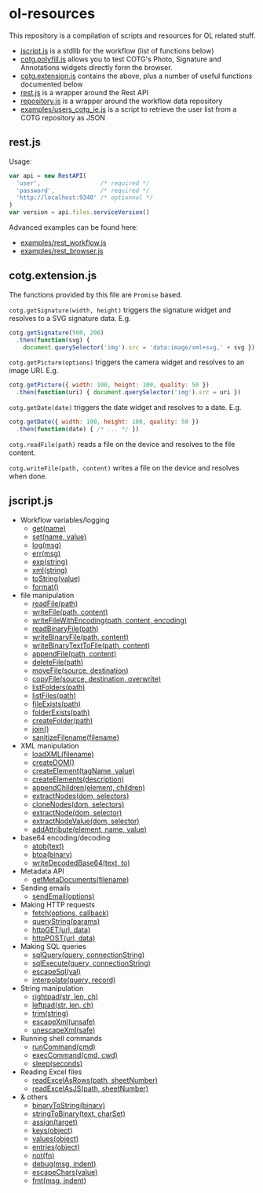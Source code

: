 
# ol-resources

This repository is a compilation of scripts and resources for OL related stuff.

 - [jscript.js][1] is a stdlib for the workflow (list of functions below)
 - [cotg.polyfill.js][2] allows you to test COTG's Photo, Signature and
     Annotations widgets directly form the browser.
 - [cotg.extension.js][3] contains the above, plus a number of useful functions
     documented below
 - [rest.js][4] is a wrapper around the Rest API
 - [repository.js][5] is a wrapper around the workflow data repository
 - [examples/users_cotg_ie.js][6] is a script to retrieve the user list from a
     COTG repository as JSON

## rest.js

Usage:
```js
var api = new RestAPI(
  'user',                 /* required */
  'password',             /* required */
  'http://localhost:9340' /* optionnal */
)
var version = api.files.serviceVersion()
```

Advanced examples can be found here:
 - [examples/rest_workflow.js](https://github.com/romgrk/ol-resources/blob/master/examples/rest_workflow.js)
 - [examples/rest_browser.js](https://github.com/romgrk/ol-resources/blob/master/examples/rest_browser.js)

## cotg.extension.js

The functions provided by this file are `Promise` based.

`cotg.getSignature(width, height)` triggers the signature widget and resolves to
a SVG signature data. E.g.
```js
cotg.getSignature(500, 200)
  .then(function(svg) {
    document.querySelector('img').src = 'data:image/xml+svg,' + svg })
```

`cotg.getPicture(options)` triggers the camera widget and resolves to
an image URI. E.g.
```js
cotg.getPicture({ width: 100, height: 100, quality: 50 })
  .then(function(uri) { document.querySelector('img').src = uri })
```

`cotg.getDate(date)` triggers the date widget and resolves to a date. E.g.
```js
cotg.getDate({ width: 100, height: 100, quality: 50 })
  .then(function(date) { /* ... */ })
```

`cotg.readFile(path)` reads a file on the device and resolves to the file content.

`cotg.writeFile(path, content)` writes a file on the device and resolves when
done.


## jscript.js
 - Workflow variables/logging
   - [get(name)](https://github.com/romgrk/ol-resources/blob/master/jscript.js#L14)
   - [set(name, value)](https://github.com/romgrk/ol-resources/blob/master/jscript.js#L15)
   - [log(msg)](https://github.com/romgrk/ol-resources/blob/master/jscript.js#L16)
   - [err(msg)](https://github.com/romgrk/ol-resources/blob/master/jscript.js#L17)
   - [exp(string)](https://github.com/romgrk/ol-resources/blob/master/jscript.js#L18)
   - [xml(string)](https://github.com/romgrk/ol-resources/blob/master/jscript.js#L19)
   - [toString(value)](https://github.com/romgrk/ol-resources/blob/master/jscript.js#L20)
   - [format()](https://github.com/romgrk/ol-resources/blob/master/jscript.js#L22)
 - file manipulation
   - [readFile(path)](https://github.com/romgrk/ol-resources/blob/master/jscript.js#L34)
   - [writeFile(path, content)](https://github.com/romgrk/ol-resources/blob/master/jscript.js#L42)
   - [writeFileWithEncoding(path, content, encoding)](https://github.com/romgrk/ol-resources/blob/master/jscript.js#L49)
   - [readBinaryFile(path)](https://github.com/romgrk/ol-resources/blob/master/jscript.js#L59)
   - [writeBinaryFile(path, content)](https://github.com/romgrk/ol-resources/blob/master/jscript.js#L67)
   - [writeBinaryTextToFile(path, content)](https://github.com/romgrk/ol-resources/blob/master/jscript.js#L76)
   - [appendFile(path, content)](https://github.com/romgrk/ol-resources/blob/master/jscript.js#L98)
   - [deleteFile(path)](https://github.com/romgrk/ol-resources/blob/master/jscript.js#L105)
   - [moveFile(source, destination)](https://github.com/romgrk/ol-resources/blob/master/jscript.js#L111)
   - [copyFile(source, destination, overwrite)](https://github.com/romgrk/ol-resources/blob/master/jscript.js#L116)
   - [listFolders(path)](https://github.com/romgrk/ol-resources/blob/master/jscript.js#L121)
   - [listFiles(path)](https://github.com/romgrk/ol-resources/blob/master/jscript.js#L131)
   - [fileExists(path)](https://github.com/romgrk/ol-resources/blob/master/jscript.js#L149)
   - [folderExists(path)](https://github.com/romgrk/ol-resources/blob/master/jscript.js#L154)
   - [createFolder(path)](https://github.com/romgrk/ol-resources/blob/master/jscript.js#L159)
   - [join()](https://github.com/romgrk/ol-resources/blob/master/jscript.js#L177)
   - [sanitizeFilename(filename)](https://github.com/romgrk/ol-resources/blob/master/jscript.js#L181)
 - XML manipulation
   - [loadXML(filename)](https://github.com/romgrk/ol-resources/blob/master/jscript.js#L191)
   - [createDOM()](https://github.com/romgrk/ol-resources/blob/master/jscript.js#L200)
   - [createElement(tagName, value)](https://github.com/romgrk/ol-resources/blob/master/jscript.js#L210)
   - [createElements(description)](https://github.com/romgrk/ol-resources/blob/master/jscript.js#L222)
   - [appendChildren(element, children)](https://github.com/romgrk/ol-resources/blob/master/jscript.js#L233)
   - [extractNodes(dom, selectors)](https://github.com/romgrk/ol-resources/blob/master/jscript.js#L239)
   - [cloneNodes(dom, selectors)](https://github.com/romgrk/ol-resources/blob/master/jscript.js#L249)
   - [extractNode(dom, selector)](https://github.com/romgrk/ol-resources/blob/master/jscript.js#L253)
   - [extractNodeValue(dom, selector)](https://github.com/romgrk/ol-resources/blob/master/jscript.js#L257)
   - [addAttribute(element, name, value)](https://github.com/romgrk/ol-resources/blob/master/jscript.js#L267)
 - base64 encoding/decoding
   - [atob(text)](https://github.com/romgrk/ol-resources/blob/master/jscript.js#L283)
   - [btoa(binary)](https://github.com/romgrk/ol-resources/blob/master/jscript.js#L292)
   - [writeDecodedBase64(text, to)](https://github.com/romgrk/ol-resources/blob/master/jscript.js#L301)
 - Metadata API
   - [getMetaDocuments(filename)](https://github.com/romgrk/ol-resources/blob/master/jscript.js#L338)
 - Sending emails
   - [sendEmail(options)](https://github.com/romgrk/ol-resources/blob/master/jscript.js#L412)
 - Making HTTP requests
   - [fetch(options, callback)](https://github.com/romgrk/ol-resources/blob/master/jscript.js#L465)
   - [queryString(params)](https://github.com/romgrk/ol-resources/blob/master/jscript.js#L515)
   - [httpGET(url, data)](https://github.com/romgrk/ol-resources/blob/master/jscript.js#L523)
   - [httpPOST(url, data)](https://github.com/romgrk/ol-resources/blob/master/jscript.js#L530)
 - Making SQL queries
   - [sqlQuery(query, connectionString)](https://github.com/romgrk/ol-resources/blob/master/jscript.js#L544)
   - [sqlExecute(query, connectionString)](https://github.com/romgrk/ol-resources/blob/master/jscript.js#L569)
   - [escapeSql(val)](https://github.com/romgrk/ol-resources/blob/master/jscript.js#L577)
   - [interpolate(query, record)](https://github.com/romgrk/ol-resources/blob/master/jscript.js#L581)
 - String manipulation
   - [rightpad(str, len, ch)](https://github.com/romgrk/ol-resources/blob/master/jscript.js#L603)
   - [leftpad(str, len, ch)](https://github.com/romgrk/ol-resources/blob/master/jscript.js#L611)
   - [trim(string)](https://github.com/romgrk/ol-resources/blob/master/jscript.js#L619)
   - [escapeXml(unsafe)](https://github.com/romgrk/ol-resources/blob/master/jscript.js#L623)
   - [unescapeXml(safe)](https://github.com/romgrk/ol-resources/blob/master/jscript.js#L635)
 - Running shell commands
   - [runCommand(cmd)](https://github.com/romgrk/ol-resources/blob/master/jscript.js#L653)
   - [execCommand(cmd, cwd)](https://github.com/romgrk/ol-resources/blob/master/jscript.js#L658)
   - [sleep(seconds)](https://github.com/romgrk/ol-resources/blob/master/jscript.js#L666)
 - Reading Excel files
   - [readExcelAsRows(path, sheetNumber)](https://github.com/romgrk/ol-resources/blob/master/jscript.js#L678)
   - [readExcelAsJS(path, sheetNumber)](https://github.com/romgrk/ol-resources/blob/master/jscript.js#L715)
 - & others
   - [binaryToString(binary)](https://github.com/romgrk/ol-resources/blob/master/jscript.js#L740)
   - [stringToBinary(text, charSet)](https://github.com/romgrk/ol-resources/blob/master/jscript.js#L750)
   - [assign(target)](https://github.com/romgrk/ol-resources/blob/master/jscript.js#L768)
   - [keys(object)](https://github.com/romgrk/ol-resources/blob/master/jscript.js#L779)
   - [values(object)](https://github.com/romgrk/ol-resources/blob/master/jscript.js#L786)
   - [entries(object)](https://github.com/romgrk/ol-resources/blob/master/jscript.js#L793)
   - [not(fn)](https://github.com/romgrk/ol-resources/blob/master/jscript.js#L806)
   - [debug(msg, indent)](https://github.com/romgrk/ol-resources/blob/master/jscript.js#L820)
   - [escapeChars(value)](https://github.com/romgrk/ol-resources/blob/master/jscript.js#L842)
   - [fmt(msg, indent)](https://github.com/romgrk/ol-resources/blob/master/jscript.js#L846)


[1]: https://github.com/romgrk/ol-resources/blob/master/jscript.js
[2]: https://github.com/romgrk/ol-resources/blob/master/dist/cotg.polyfill.js
[3]: https://github.com/romgrk/ol-resources/blob/master/dist/cotg.extension.js
[4]: https://github.com/romgrk/ol-resources/blob/master/rest.js
[5]: https://github.com/romgrk/ol-resources/blob/master/repository.js
[6]: https://github.com/romgrk/ol-resources/blob/master/examples/users_cotg_ie.js


